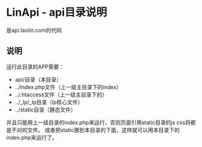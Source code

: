 LinApi - api目录说明
======
是api.laolin.com的代码


## 说明
运行此目录的APP需要：
* api/目录（本目录）
* ../index.php文件（上一级主目录下的index）
* ../.htaccess文件（上一级主目录下的）
* ../_lp/_lp目录（lp核心文件）
* ../static目录（静态文件）

并且只能用上一级目录的index.php来运行，否则页面引用static目录的js css将都是不对的文件。
或者把static挪到本目录的下面，这样就可以用本目录下的index.php来运行了。

